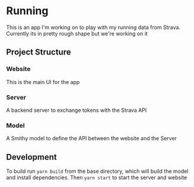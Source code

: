 # Running

This is an app I'm working on to play with my running data from Strava.
Currently its in pretty rough shape but we're working on it

## Project Structure

### Website

This is the main UI for the app

### Server

A backend server to exchange tokens with the Strava API

### Model

A Smithy model to define the API between the website and the Server


## Development

To build run `yarn build` from the base directory, which will build the model
and install dependencies. Then `yarn start` to start the server and website

